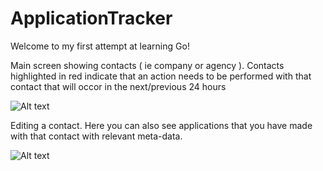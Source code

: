 # ApplicationTracker

Welcome to my first attempt at learning Go!

Main screen showing contacts ( ie company or agency ). Contacts highlighted in red indicate that an action needs to be performed with that contact that will occor in the next/previous 24 hours

![Alt text](http://public/img/mainscreen.jpg "Main Screen")

Editing a contact. Here you can also see applications that you have made with that contact with relevant meta-data.

![Alt text](http://public/img/contactsscreen.jpg "Contacts Screen")

